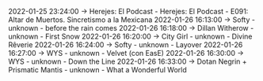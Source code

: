 2022-01-25 23:24:00 -> Herejes: El Podcast - Herejes: El Podcast - E091: Altar de Muertos. Sincretismo a la Mexicana
2022-01-26 16:13:00 -> Softy - unknown - before the rain comes
2022-01-26 16:18:00 -> Dillan Witherow - unknown - First Snow
2022-01-26 16:20:00 -> City Girl - unknown - Divine Rêverie
2022-01-26 16:24:00 -> Softy - unknown - Layover
2022-01-26 16:27:00 -> WYS - unknown - Velvet (con EasE)
2022-01-26 16:30:00 -> WYS - unknown - Down the Line
2022-01-26 16:33:00 -> Dotan Negrin + Prismatic Mantis - unknown - What a Wonderful World
